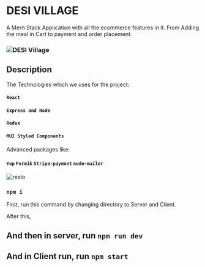 # DESI VILLAGE
A Mern Stack Application with all the ecommerce features in it.
From Adding the meal in Cart to payment and order placement.
### ![DESI Village](https://i.ibb.co/Tk8gRwx/Desi-Village.png)
## Description
The Technologies which we uses for the project:
#### `React`
#### `Express and Node`
#### `Redux`
#### `MUI Styled Components`
Advanced packages like:
#### `Yup` `Formik` `Stripe-payment` `node-mailer`
![resto](https://i.ibb.co/vQF4S8v/Menu-Desi-Village.png)

### `npm i`
First, run this command by changing directory to Server and Client. 

After this,

## And then in server, run `npm run dev `
## And in Client run, run `npm start`
